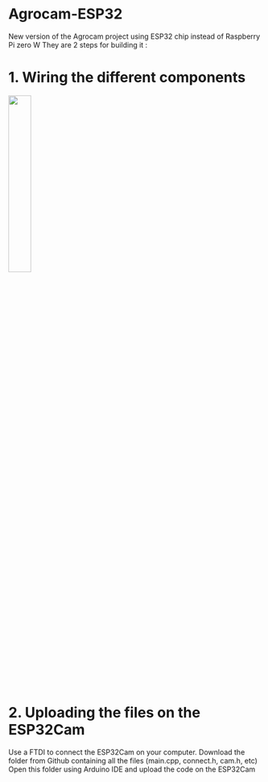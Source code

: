 # Agrocam-ESP32
New version of the Agrocam project using ESP32 chip instead of Raspberry Pi zero W
They are 2 steps for building it :
# 1. Wiring the different components
<img src="https://github.com/Mobilab-AgroTIC/Agrocam-ESP32/assets/93132152/fabc0f8c-3da3-4d7d-b589-e0b2312db84c" width=30% height=30%>

# 2. Uploading the files on the ESP32Cam
Use a FTDI to connect the ESP32Cam on your computer.
Download the folder from Github containing all the files (main.cpp, connect.h, cam.h, etc)
Open this folder using Arduino IDE and upload the code on the ESP32Cam
